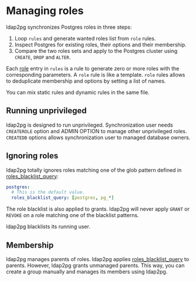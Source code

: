 <h1>Managing roles</h1>

ldap2pg synchronizes Postgres roles in three steps:

1. Loop `rules` and generate wanted roles list from `role` rules.
2. Inspect Postgres for existing roles, their options and their membership.
3. Compare the two roles sets and apply to the Postgres cluster using `CREATE`,
   `DROP` and `ALTER`.

Each [role] entry in `rules` is a rule to generate zero or more roles with the corresponding parameters.
A `role` rule is like a template.
`role` rules allows to deduplicate membership and options by setting a list of names.

You can mix static rules and dynamic rules in the same file.

[role]: config.md#rules-role


## Running unprivileged

ldap2pg is designed to run unprivileged.
Synchronization user needs `CREATEROLE` option and ADMIN OPTION to manage other unprivileged roles.
`CREATEDB` options allows synchronization user to managed database owners.


## Ignoring roles

ldap2pg totally ignores roles matching one of the glob pattern defined in [roles_blacklist_query]:

``` yaml
postgres:
  # This is the default value.
  roles_blacklist_query: [postgres, pg_*]
```

The role blacklist is also applied to grants.
ldap2pg will never apply `GRANT` or `REVOKE` on a role matching one of the blacklist patterns.

[roles_blacklist_query]: config.md#postgres-roles-blacklist-query

ldap2pg blacklists its running user.


## Membership

ldap2pg manages parents of roles.
ldap2pg applies [roles_blacklist_query] to parents.
However, ldap2pg grants unmanaged parents.
This way, you can create a group manually and manages its members using ldap2pg.
